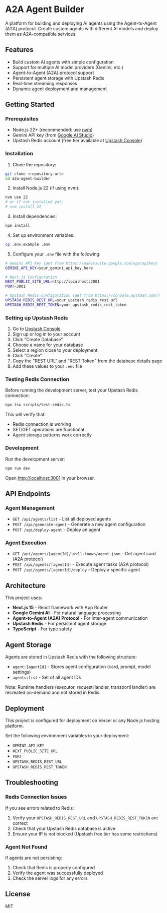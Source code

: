 # A2A Agent Builder

A platform for building and deploying AI agents using the Agent-to-Agent (A2A) protocol. Create custom agents with different AI models and deploy them as A2A-compatible services.

## Features

- Build custom AI agents with simple configuration
- Support for multiple AI model providers (Gemini, etc.)
- Agent-to-Agent (A2A) protocol support
- Persistent agent storage with Upstash Redis
- Real-time streaming responses
- Dynamic agent deployment and management

## Getting Started

### Prerequisites

- Node.js 22+ (recommended: use [nvm](https://github.com/nvm-sh/nvm))
- Gemini API key (from [Google AI Studio](https://makersuite.google.com/app/apikey))
- Upstash Redis account (free tier available at [Upstash Console](https://console.upstash.com/))

### Installation

1. Clone the repository:
```bash
git clone <repository-url>
cd a2a-agent-builder
```

2. Install Node.js 22 (if using nvm):
```bash
nvm use 22
# or if not installed yet:
# nvm install 22
```

3. Install dependencies:
```bash
npm install
```

4. Set up environment variables:
```bash
cp .env.example .env
```

5. Configure your `.env` file with the following:

```bash
# Gemini API Key (get from https://makersuite.google.com/app/apikey)
GEMINI_API_KEY=your_gemini_api_key_here

# Next.js Configuration
NEXT_PUBLIC_SITE_URL=http://localhost:3001
PORT=3001

# Upstash Redis Configuration (get from https://console.upstash.com/)
UPSTASH_REDIS_REST_URL=your_upstash_redis_rest_url
UPSTASH_REDIS_REST_TOKEN=your_upstash_redis_rest_token
```

### Setting up Upstash Redis

1. Go to [Upstash Console](https://console.upstash.com/)
2. Sign up or log in to your account
3. Click "Create Database"
4. Choose a name for your database
5. Select a region close to your deployment
6. Click "Create"
7. Copy the "REST URL" and "REST Token" from the database details page
8. Add these values to your `.env` file

### Testing Redis Connection

Before running the development server, test your Upstash Redis connection:

```bash
npx tsx scripts/test-redis.ts
```

This will verify that:
- Redis connection is working
- SET/GET operations are functional
- Agent storage patterns work correctly

### Development

Run the development server:
```bash
npm run dev
```

Open [http://localhost:3001](http://localhost:3001) in your browser.

## API Endpoints

### Agent Management
- `GET /api/agents/list` - List all deployed agents
- `POST /api/generate-agent` - Generate a new agent configuration
- `POST /api/deploy-agent` - Deploy an agent

### Agent Execution
- `GET /api/agents/[agentId]/.well-known/agent.json` - Get agent card (A2A protocol)
- `POST /api/agents/[agentId]` - Execute agent tasks (A2A protocol)
- `POST /api/agents/[agentId]/deploy` - Deploy a specific agent

## Architecture

This project uses:
- **Next.js 15** - React framework with App Router
- **Google Gemini AI** - For natural language processing
- **Agent-to-Agent (A2A) Protocol** - For inter-agent communication
- **Upstash Redis** - For persistent agent storage
- **TypeScript** - For type safety

## Agent Storage

Agents are stored in Upstash Redis with the following structure:

- `agent:{agentId}` - Stores agent configuration (card, prompt, model settings)
- `agents:list` - Set of all agent IDs

Note: Runtime handlers (executor, requestHandler, transportHandler) are recreated on-demand and not stored in Redis.

## Deployment

This project is configured for deployment on Vercel or any Node.js hosting platform.

Set the following environment variables in your deployment:

- `GEMINI_API_KEY`
- `NEXT_PUBLIC_SITE_URL`
- `PORT`
- `UPSTASH_REDIS_REST_URL`
- `UPSTASH_REDIS_REST_TOKEN`

## Troubleshooting

### Redis Connection Issues

If you see errors related to Redis:
1. Verify your `UPSTASH_REDIS_REST_URL` and `UPSTASH_REDIS_REST_TOKEN` are correct
2. Check that your Upstash Redis database is active
3. Ensure your IP is not blocked (Upstash free tier has some restrictions)

### Agent Not Found

If agents are not persisting:
1. Check that Redis is properly configured
2. Verify the agent was successfully deployed
3. Check the server logs for any errors

## License

MIT
